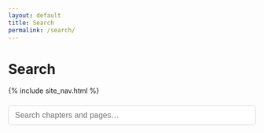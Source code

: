 ```yaml
---
layout: default
title: Search
permalink: /search/
---
```


# Search

{% include site_nav.html %}

<input id="search-input" type="search" placeholder="Search chapters and pages…" style="width:100%;padding:.6rem 0.8rem;font-size:1rem;border-radius:6px;border:1px solid #d0d7de;margin:0.5rem 0 1rem;">

<div id="search-results"></div>

<script>
(function() {
  const input = document.getElementById('search-input');
  const resultsEl = document.getElementById('search-results');
  const endpoint = '{{ '/search.json' | relative_url }}';
  let items = [];

  function escapeHtml(str) {
    return str.replace(/[&<>"']/g, s => ({'&':'&amp;','<':'&lt;','>':'&gt;','"':'&quot;','\'':'&#39;'}[s] || s));
  }

  function highlight(text, q) {
    const rx = new RegExp('('+q.replace(/[.*+?^${}()|[\]\\]/g,'\\$&')+')','ig');
    return text.replace(rx, '<mark>$1</mark>');
  }

  function render(results, q) {
    if (!q) { resultsEl.innerHTML = ''; return; }
    if (results.length === 0) { resultsEl.innerHTML = '<p>No results.</p>'; return; }
    const html = results.map(r => {
      const where = r.content.toLowerCase().indexOf(q.toLowerCase());
      const start = Math.max(0, where - 100);
      const end = Math.min(r.content.length, (where >= 0 ? where + q.length + 100 : 200));
      const snippetRaw = r.content.slice(start, end).trim();
      const snippet = highlight(escapeHtml(snippetRaw), q);
      const title = highlight(escapeHtml(r.title), q);
      return `<div style="margin:1rem 0;">
        <div><a href="${r.url}"><strong>${title}</strong></a></div>
        <div style="color:#57606a;font-size:.95rem;">${snippet}…</div>
      </div>`;
    }).join('');
    resultsEl.innerHTML = html;
  }

  function onQuery() {
    const q = input.value.trim();
    if (q.length < 2) { resultsEl.innerHTML = ''; return; }
    const qlc = q.toLowerCase();
    const results = items.filter(it =>
      it.title.toLowerCase().includes(qlc) || it.content.toLowerCase().includes(qlc)
    ).slice(0, 30);
    render(results, q);
  }

  fetch(endpoint)
    .then(r => r.json())
    .then(data => { items = data; })
    .catch(() => { resultsEl.innerHTML = '<p>Failed to load search index.</p>'; });

  input.addEventListener('input', onQuery);
})();
</script>

